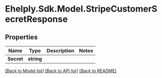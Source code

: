 # Ehelply.Sdk.Model.StripeCustomerSecretResponse

## Properties

Name | Type | Description | Notes
------------ | ------------- | ------------- | -------------
**Secret** | **string** |  | 

[[Back to Model list]](../README.md#documentation-for-models) [[Back to API list]](../README.md#documentation-for-api-endpoints) [[Back to README]](../README.md)

